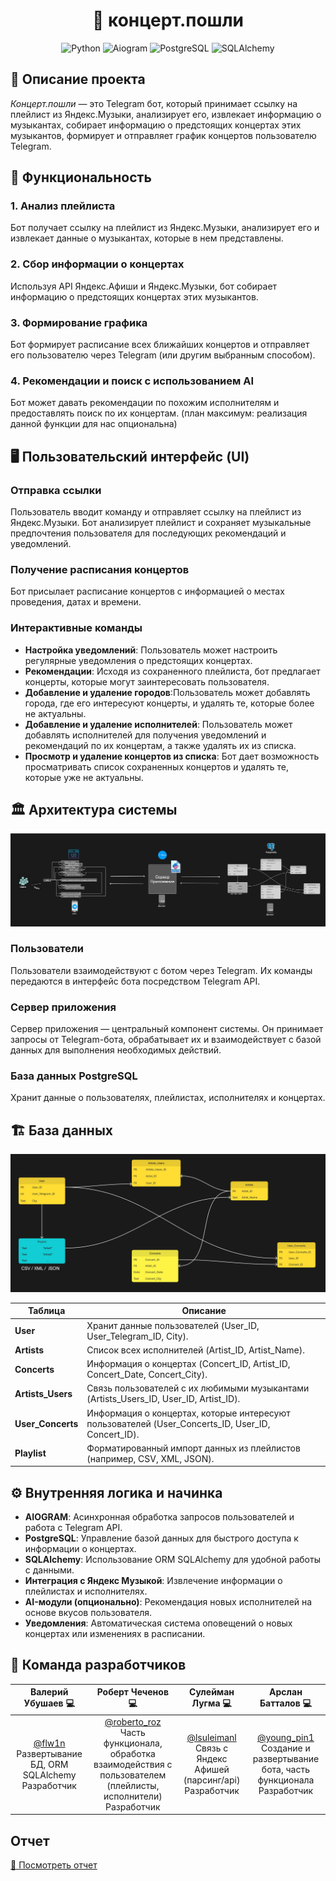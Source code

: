 <h1 align="center">🎵 концерт.пошли</h1>

<div align="center">

![Python](https://img.shields.io/badge/Python-3776AB?style=for-the-badge&logo=python&logoColor=white)
![Aiogram](https://img.shields.io/badge/Aiogram-000000?style=for-the-badge&logo=python&logoColor=white)
![PostgreSQL](https://img.shields.io/badge/PostgreSQL-4169E1?style=for-the-badge&logo=postgresql&logoColor=white)
![SQLAlchemy](https://img.shields.io/badge/SQLAlchemy-000000?style=for-the-badge&logo=sqlalchemy&logoColor=white)

</div>


## 📄 Описание проекта

*Концерт.пошли* — это Telegram бот, который принимает ссылку на плейлист из Яндекс.Музыки, анализирует его, извлекает информацию о музыкантах, собирает информацию о предстоящих концертах этих музыкантов, формирует и отправляет график концертов пользователю Telegram.

## 🎯 Функциональность

### 1. Анализ плейлиста
Бот получает ссылку на плейлист из Яндекс.Музыки, анализирует его и извлекает данные о музыкантах, которые в нем представлены.

### 2. Сбор информации о концертах
Используя API Яндекс.Афиши и Яндекс.Музыки, бот собирает информацию о предстоящих концертах этих музыкантов.

### 3. Формирование графика
Бот формирует расписание всех ближайших концертов и отправляет его пользователю через Telegram (или другим выбранным способом).

### 4. Рекомендации и поиск с использованием AI
Бот может давать рекомендации по похожим исполнителям и предоставлять поиск по их концертам. (план максимум: реализация данной функции для нас опциональна)

## 🖥️ Пользовательский интерфейс (UI)

### Отправка ссылки
Пользователь вводит команду и отправляет ссылку на плейлист из Яндекс.Музыки. Бот анализирует плейлист и сохраняет музыкальные предпочтения пользователя для последующих рекомендаций и уведомлений.

### Получение расписания концертов
Бот присылает расписание концертов с информацией о местах проведения, датах и времени.

### Интерактивные команды
- **Настройка уведомлений**: Пользователь может настроить регулярные уведомления о предстоящих концертах.
- **Рекомендации**: Исходя из сохраненного плейлиста, бот предлагает концерты, которые могут заинтересовать пользователя.
- **Добавление и удаление городов**:Пользователь может добавлять города, где его интересуют концерты, и удалять те, которые более не актуальны.
- **Добавление и удаление исполнителей**: Пользователь может добавлять исполнителей для получения уведомлений и рекомендаций по их концертам, а также удалять их из списка.
- **Просмотр и удаление концертов из списка**: Бот дает возможность просматривать список сохраненных концертов и удалять те, которые уже не актуальны.

## 🏛️ Архитектура системы

![Диаграмма архитектуры](architecture-diagram.jpg)

### Пользователи
Пользователи взаимодействуют с ботом через Telegram. Их команды передаются в интерфейс бота посредством Telegram API.

### Сервер приложения
Сервер приложения — центральный компонент системы. Он принимает запросы от Telegram-бота, обрабатывает их и взаимодействует с базой данных для выполнения необходимых действий.

### База данных PostgreSQL
Хранит данные о пользователях, плейлистах, исполнителях и концертах.


## 🏗️ База данных
![Диаграмма архитектуры](dataBaseFinal.jpg)


| Таблица          | Описание                                                                                   |
|------------------|--------------------------------------------------------------------------------------------|
| **User**         | Хранит данные пользователей (User_ID, User_Telegram_ID, City).                             |
| **Artists**      | Список всех исполнителей (Artist_ID, Artist_Name).                                         |
| **Concerts**     | Информация о концертах (Concert_ID, Artist_ID, Concert_Date, Concert_City).                 |
| **Artists_Users**| Связь пользователей с их любимыми музыкантами (Artists_Users_ID, User_ID, Artist_ID).       |
| **User_Concerts**| Информация о концертах, которые интересуют пользователей (User_Concerts_ID, User_ID, Concert_ID). |
| **Playlist**     | Форматированный импорт данных из плейлистов (например, CSV, XML, JSON).                    |

## ⚙️ Внутренняя логика и начинка

- **AIOGRAM**: Асинхронная обработка запросов пользователей и работа с Telegram API.
- **PostgreSQL**: Управление базой данных для быстрого доступа к информации о концертах.
- **SQLAlchemy**: Использование ORM SQLAlchemy для удобной работы с данными.
- **Интеграция с Яндекс Музыкой**: Извлечение информации о плейлистах и исполнителях.
- **AI-модули (опционально)**: Рекомендация новых исполнителей на основе вкусов пользователя.
- **Уведомления**: Автоматическая система оповещений о новых концертах или изменениях в расписании.


## 👥 Команда разработчиков

| Валерий Убушаев 💻 | Роберт Чеченов 💻 | Сулейман Лугма 💻 | Арслан Батталов 💻 |
|:----------------:|:--------------:|:--------------:|:---------------:|
| [@flw1n](https://t.me/flw1n)<br>Развертывание БД, ORM SQLAlchemy<br>Разработчик | [@roberto_roz](https://t.me/roberto_roz)<br>Часть функционала, обработка взаимодействия с пользователем (плейлисты, исполнители)<br>Разработчик | [@lsuleimanl](https://t.me/lsuleimanl)<br>Связь с Яндекс Афишей (парсинг/api)<br>Разработчик | [@young_pin1](https://t.me/young_pin1)<br>Создание и развертывание бота, часть функционала<br>Разработчик |

## Отчет

[📄 Посмотреть отчет](./Отчет.md)


